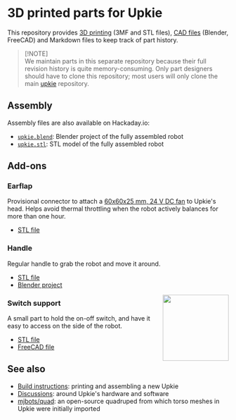 # 3D printed parts for Upkie

This repository provides [3D printing](https://github.com/upkie/upkie_parts/tree/main/3d_printing) (3MF and STL files), [CAD files](https://github.com/upkie/upkie_parts/tree/main/cad) (Blender, FreeCAD) and Markdown files to keep track of part history.

> [!NOTE]\
> We maintain parts in this separate repository because their full revision history is quite memory-consuming. Only part designers should have to clone this repository; most users will only clone the main [upkie](https://github.com/upkie/upkie) repository.

## Assembly

Assembly files are also available on Hackaday.io:

- [`upkie.blend`](https://cdn.hackaday.io/files/1857297946229536/upkie-blender.zip): Blender project of the fully assembled robot
- [`upkie.stl`](https://cdn.hackaday.io/files/1857297946229536/upkie-stl.zip): STL model of the fully assembled robot

## Add-ons

### Earflap

Provisional connector to attach a [60x60x25 mm, 24 V DC fan](https://www.amazon.fr/Ventilateur-60x60x25mm-22dBA-Sunon-MF60252V21000UA99/dp/B07ZBSBP33/) to Upkie's head. Helps avoid thermal throttling when the robot actively balances for more than one hour.

* [STL file](add-ons/earflap/earflap.stl)

### Handle

Regular handle to grab the robot and move it around.

* [STL file](add-ons/handle/handle.stl)
* [Blender project](add-ons/handle/handle.blend)

<img align="right" src="https://github.com/upkie/upkie_parts/assets/1189580/0c6855b4-e5e8-41a2-86e3-0561b63a771f" height="150">

### Switch support

A small part to hold the on-off switch, and have it easy to access on the side of the robot.

* [STL file](add-ons/switch_support/switch_support.stl)
* [FreeCAD file](add-ons/switch_support/switch_support.FCStd)

## See also

- [Build instructions](https://github.com/upkie/upkie/wiki): printing and assembling a new Upkie
- [Discussions](https://github.com/upkie/upkie/discussions): around Upkie's hardware and software
- [mjbots/quad](https://github.com/mjbots/quad/tree/main/hw/chassis/3dprint): an open-source quadruped from which torso meshes in Upkie were initially imported
